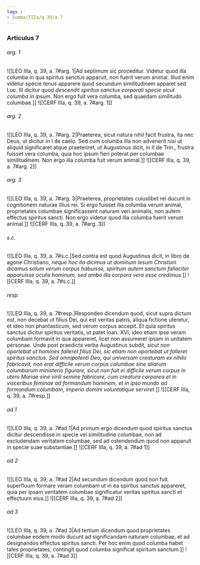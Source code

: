 ```yaml
---
tags : 
- Summa/IIIa/q.39/a.7
---
```


### Articulus 7

###### arg. 1
![[LEO IIIa, q. 39, a. 7#arg. 1|Ad septimum sic proceditur. Videtur quod illa columba in qua spiritus sanctus apparuit, non fuerit verum animal. Illud enim videtur specie tenus apparere quod secundum similitudinem apparet sed Luc. III dicitur quod *descendit spiritus sanctus corporali specie sicut columba in ipsum*. Non ergo fuit vera columba, sed quaedam similitudo columbae.]]
![[CERF IIIa, q. 39, a. 7#arg. 1]]

###### arg. 2
![[LEO IIIa, q. 39, a. 7#arg. 2|Praeterea, sicut natura nihil facit frustra, ita nec Deus, ut dicitur in I de caelo. Sed cum columba illa non advenerit nisi ut aliquid significaret atque praeteriret, ut Augustinus dicit, in II de Trin., frustra fuisset vera columba, quia hoc ipsum fieri poterat per columbae similitudinem. Non ergo illa columba fuit verum animal.]]
![[CERF IIIa, q. 39, a. 7#arg. 2]]

###### arg. 3
![[LEO IIIa, q. 39, a. 7#arg. 3|Praeterea, proprietates cuiuslibet rei ducunt in cognitionem naturae illius rei. Si ergo fuisset illa columba verum animal, proprietates columbae significassent naturam veri animalis, non autem effectus spiritus sancti. Non ergo videtur quod illa columba fuerit verum animal.]]
![[CERF IIIa, q. 39, a. 7#arg. 3]]

###### s.c.
![[LEO IIIa, q. 39, a. 7#s.c.|Sed contra est quod Augustinus dicit, in libro de agone Christiano, *neque hoc ita dicimus ut dominum Iesum Christum dicamus solum verum corpus habuisse, spiritum autem sanctum fallaciter apparuisse oculis hominum, sed ambo illa corpora vera esse credimus*.]]
![[CERF IIIa, q. 39, a. 7#s.c.]]

###### resp.
![[LEO IIIa, q. 39, a. 7#resp.|Respondeo dicendum quod, sicut supra dictum est, non decebat ut filius Dei, qui est veritas patris, aliqua fictione uteretur, et ideo non phantasticum, sed verum corpus accepit. Et quia spiritus sanctus dicitur spiritus veritatis, ut patet Ioan. XVI, ideo etiam ipse veram columbam formavit in qua appareret, licet non assumeret ipsam in unitatem personae. Unde post praedicta verba Augustinus subdit, *sicut non oportebat ut homines falleret filius Dei, sic etiam non oportebat ut falleret spiritus sanctus. Sed omnipotenti Deo, qui universam creaturam ex nihilo fabricavit, non erat difficile verum corpus columbae sine aliarum columbarum ministerio figurare, sicut non fuit ei difficile verum corpus in utero Mariae sine virili semine fabricare, cum creatura corporea et in visceribus feminae ad formandum hominem, et in ipso mundo ad formandum columbam, imperio domini voluntatique serviret*.]]
![[CERF IIIa, q. 39, a. 7#resp.]]

###### ad 1
![[LEO IIIa, q. 39, a. 7#ad 1|Ad primum ergo dicendum quod spiritus sanctus dicitur descendisse in specie vel similitudine columbae, non ad excludendam veritatem columbae, sed ad ostendendum quod non apparuit in specie suae substantiae.]]
![[CERF IIIa, q. 39, a. 7#ad 1]]

###### ad 2
![[LEO IIIa, q. 39, a. 7#ad 2|Ad secundum dicendum quod non fuit superfluum formare veram columbam ut in ea spiritus sanctus appareret, quia per ipsam veritatem columbae significatur veritas spiritus sancti et effectuum eius.]]
![[CERF IIIa, q. 39, a. 7#ad 2]]

###### ad 3
![[LEO IIIa, q. 39, a. 7#ad 3|Ad tertium dicendum quod proprietates columbae eodem modo ducunt ad significandam naturam columbae, et ad designandos effectus spiritus sancti. Per hoc enim quod columba habet tales proprietates, contingit quod columba significat spiritum sanctum.]]
![[CERF IIIa, q. 39, a. 7#ad 3]]

